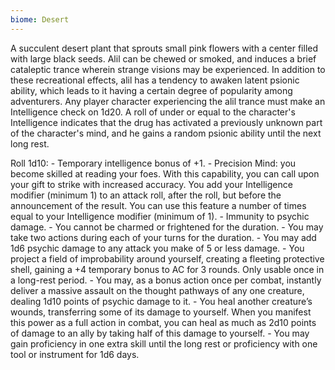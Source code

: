 ```yaml
---
biome: Desert
---
```

A succulent desert plant that sprouts small pink flowers with a center filled with large black seeds. Alil can be chewed or smoked, and induces a brief cataleptic trance wherein strange visions may be experienced. In addition to these recreational effects, alil has a tendency to awaken latent psionic ability, which leads to it having a certain degree of popularity among adventurers. Any player character experiencing the alil trance must make an Intelligence check on 1d20. A roll of under or equal to the character's Intelligence indicates that the drug has activated a previously unknown part of the character's mind, and he gains a random psionic ability until the next long rest. 

Roll 1d10: - Temporary intelligence bonus of +1. - Precision Mind: you become skilled at reading your foes. With this capability, you can call upon your gift to strike with increased accuracy. You add your Intelligence modifier (minimum 1) to an attack roll, after the roll, but before the announcement of the result. You can use this feature a number of times equal to your Intelligence modifier (minimum of 1). - Immunity to psychic damage. - You cannot be charmed or frightened for the duration. - You may take two actions during each of your turns for the duration. - You may add 1d6 psychic damage to any attack you make of 5 or less damage. - You project a field of improbability around yourself, creating a fleeting protective shell, gaining a +4 temporary bonus to AC for 3 rounds. Only usable once in a long-rest period. - You may, as a bonus action once per combat, instantly deliver a massive assault on the thought pathways of any one creature, dealing 1d10 points of psychic damage to it. - You heal another creature’s wounds, transferring some of its damage to yourself. When you manifest this power as a full action in combat, you can heal as much as 2d10 points of damage to an ally by taking half of this damage to yourself. - You may gain proficiency in one extra skill until the long rest or proficiency with one tool or instrument for 1d6 days. 